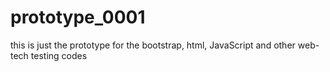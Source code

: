 # prototype_0001
this is just the prototype for the bootstrap, html, JavaScript and other web-tech testing codes
